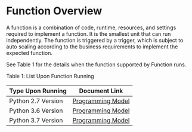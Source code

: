 # Function Overview

A function is a combination of code, runtime, resources, and settings required to implement a function. It is the smallest unit that can run independently. The function is triggered by a trigger, which is subject to auto scaling according to the business requirements to implement the expected function.

 
See Table 1 for the details when the function supported by Function runs.

Table 1: List Upon Function Running

| Type Upon Running |   Document Link |
| ---------- | -------- |
| Python 2.7 Version   |  [Programming Model](programming-model/basic-concept.md) |  
| Python 3.6 Version   |  [Programming Model](programming-model/basic-concept.md) | 
| Python 3.7 Version   |  [Programming Model](programming-model/basic-concept.md) | 
